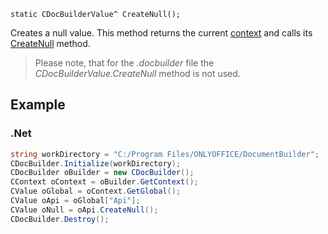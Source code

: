 `static CDocBuilderValue^ CreateNull();`

Creates a null value. This method returns the current [context](../../CDocBuilderContext/index.md) and calls its [CreateNull](../../CDocBuilderContext/CreateNull/index.md) method.

> Please note, that for the *.docbuilder* file the *CDocBuilderValue.CreateNull* method is not used.

## Example

### .Net

```cs
string workDirectory = "C:/Program Files/ONLYOFFICE/DocumentBuilder";
CDocBuilder.Initialize(workDirectory);
CDocBuilder oBuilder = new CDocBuilder();
CContext oContext = oBuilder.GetContext();
CValue oGlobal = oContext.GetGlobal();
CValue oApi = oGlobal["Api"];
CValue oNull = oApi.CreateNull();
CDocBuilder.Destroy();
```
